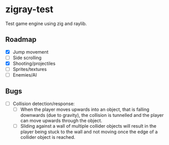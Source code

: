 # zigray-test

Test game engine using zig and raylib.

## Roadmap

- [x] Jump movement
- [ ] Side scrolling
- [x] Shooting/projectiles
- [ ] Sprites/textures
- [ ] Enemies/AI

## Bugs

- [ ] Collision detection/response:
  - [ ] When the player moves upwards into an object, that is falling downwards (due to gravity), the collision is tunnelled and the player can move upwards through the object.
  - [ ] Sliding against a wall of multiple collider objects will result in the player being stuck to the wall and not moving once the edge of a collider object is reached.
